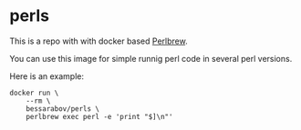 # perls

This is a repo with with docker based [Perlbrew](http://perlbrew.pl/).

You can use this image for simple runnig perl code in several perl versions.

Here is an example:

    docker run \
        --rm \
        bessarabov/perls \
        perlbrew exec perl -e 'print "$]\n"'
